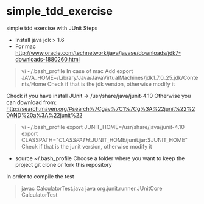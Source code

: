 simple_tdd_exercise
===================

simple tdd exercise with JUnit
Steps
- Install java jdk > 1.6
- For mac http://www.oracle.com/technetwork/java/javase/downloads/jdk7-downloads-1880260.html

> vi ~/.bash_profile
In case of mac
Add export JAVA_HOME=/Library/Java/JavaVirtualMachines/jdk1.7.0_25.jdk/Contents/Home
Check if that is the jdk version, otherwise modify it

Check if you have install JUnit -> /usr/share/java/junit-4.10
Otherwise you can download from:
http://search.maven.org/#search%7Cgav%7C1%7Cg%3A%22junit%22%20AND%20a%3A%22junit%22

> vi ~/.bash_profile
export JUNIT_HOME=/usr/share/java/junit-4.10
export CLASSPATH="$CLASSPATH:$JUNIT_HOME/junit.jar:$JUNIT_HOME"
Check if that is the junit version, otherwise modify it

- source ~/.bash_profile
Choose  a folder where you want to keep the project
git clone or fork this repository

In order to compile the test
> javac CalculatorTest.java
> java org.junit.runner.JUnitCore CalculatorTest


